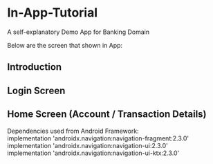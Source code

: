 # In-App-Tutorial
A self-explanatory Demo App for Banking Domain

Below are the screen that shown in App:
## Introduction
## Login Screen
## Home Screen (Account / Transaction Details)

 Dependencies used from Android Framework:
 <br />  implementation 'androidx.navigation:navigation-fragment:2.3.0'
 <br />  implementation 'androidx.navigation:navigation-ui:2.3.0' 
 <br />  implementation 'androidx.navigation:navigation-ui-ktx:2.3.0'
    




